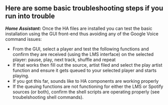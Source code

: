 ## Here are some basic troubleshooting steps if you run into trouble
**_Home Assistant:_**
Once the HA files are installed you can test the basic installation using the GUI front-end thus avoiding any of the Google Voice command issues:
  - From the GUI, select a player and test the following functions and confirm they are received (using the LMS interface) on the selected player:  pause, play, next track, shuffle and repeat
  - If that works then fill out the source, artist filed and select the play artist function and ensure it gets queued to your selected player and starts playing.
  - If you got this far, sounds like to HA components are working properly
  - If the queuing functions are not functioning for either the LMS or Spotify sources (or both), confirm the shell scripts are operating properly (see troubelshooting shell commands).
  
  
  
  
